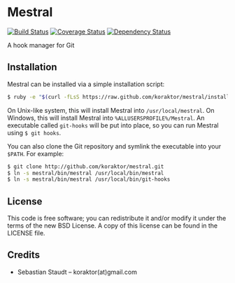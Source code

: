 Mestral
=======

[![Build Status](https://travis-ci.org/koraktor/mestral.png?branch=master)](https://travis-ci.org/koraktor/mestral) [![Coverage Status](https://coveralls.io/repos/koraktor/mestral/badge.png?branch=master)](https://coveralls.io/r/koraktor/mestral) [![Dependency Status](https://gemnasium.com/koraktor/mestral.png)](https://gemnasium.com/koraktor/mestral)

A hook manager for Git

## Installation

Mestral can be installed via a simple installation script:

```sh
$ ruby -e "$(curl -fLsS https://raw.github.com/koraktor/mestral/install)"
```

On Unix-like system, this will install Mestral into `/usr/local/mestral`. On
Windows, this will install Mestral into `%ALLUSERSPROFILE%/Mestral`. An
executable called `git-hooks` will be put into place, so you can run Mestral
using `$ git hooks`.

You can also clone the Git repository and symlink the executable into your
`$PATH`. For example:

```sh
$ git clone http://github.com/koraktor/mestral.git
$ ln -s mestral/bin/mestral /usr/local/bin/mestral
$ ln -s mestral/bin/mestral /usr/local/bin/git-hooks
```

## License

This code is free software; you can redistribute it and/or modify it under the
terms of the new BSD License. A copy of this license can be found in the
LICENSE file.

## Credits

* Sebastian Staudt – koraktor(at)gmail.com
